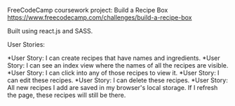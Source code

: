 FreeCodeCamp coursework project: Build a Recipe Box  
https://www.freecodecamp.com/challenges/build-a-recipe-box  

Built using react.js and SASS.

User Stories:  

*User Story: I can create recipes that have names and ingredients.
*User Story: I can see an index view where the names of all the recipes are visible.
*User Story: I can click into any of those recipes to view it.
*User Story: I can edit these recipes.
*User Story: I can delete these recipes.
*User Story: All new recipes I add are saved in my browser's local storage. If I refresh the page, these recipes will still be there.